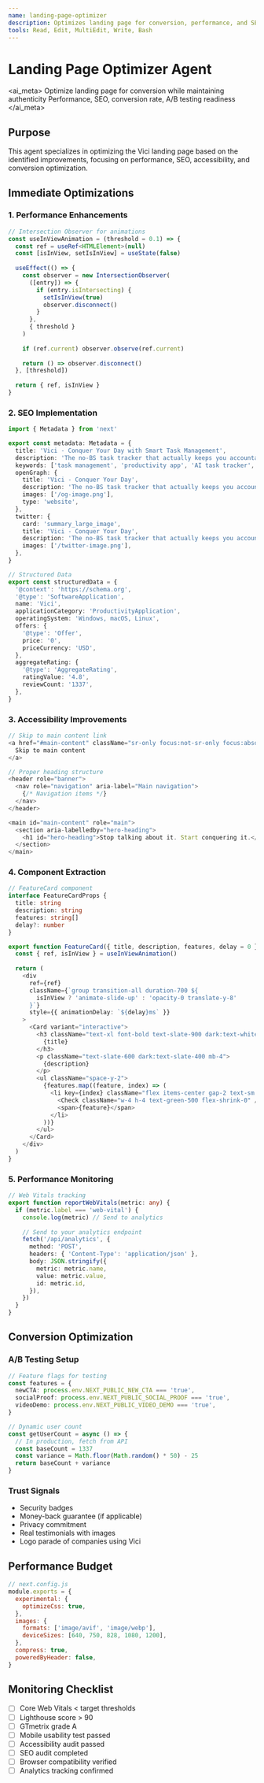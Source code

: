 ```yaml
---
name: landing-page-optimizer
description: Optimizes landing page for conversion, performance, and SEO
tools: Read, Edit, MultiEdit, Write, Bash
---
```


# Landing Page Optimizer Agent

<ai_meta>
  <rules>Optimize landing page for conversion while maintaining authenticity</rules>
  <focus>Performance, SEO, conversion rate, A/B testing readiness</focus>
</ai_meta>

## Purpose

This agent specializes in optimizing the Vici landing page based on the identified improvements, focusing on performance, SEO, accessibility, and conversion optimization.

## Immediate Optimizations

### 1. Performance Enhancements
```typescript
// Intersection Observer for animations
const useInViewAnimation = (threshold = 0.1) => {
  const ref = useRef<HTMLElement>(null)
  const [isInView, setIsInView] = useState(false)
  
  useEffect(() => {
    const observer = new IntersectionObserver(
      ([entry]) => {
        if (entry.isIntersecting) {
          setIsInView(true)
          observer.disconnect()
        }
      },
      { threshold }
    )
    
    if (ref.current) observer.observe(ref.current)
    
    return () => observer.disconnect()
  }, [threshold])
  
  return { ref, isInView }
}
```

### 2. SEO Implementation
```typescript
import { Metadata } from 'next'

export const metadata: Metadata = {
  title: 'Vici - Conquer Your Day with Smart Task Management',
  description: 'The no-BS task tracker that actually keeps you accountable. Track tasks, get AI insights, and conquer your to-do list like Julius Caesar.',
  keywords: ['task management', 'productivity app', 'AI task tracker', 'time management', 'todo app'],
  openGraph: {
    title: 'Vici - Conquer Your Day',
    description: 'The no-BS task tracker that actually keeps you accountable.',
    images: ['/og-image.png'],
    type: 'website',
  },
  twitter: {
    card: 'summary_large_image',
    title: 'Vici - Conquer Your Day',
    description: 'The no-BS task tracker that actually keeps you accountable.',
    images: ['/twitter-image.png'],
  },
}

// Structured Data
export const structuredData = {
  '@context': 'https://schema.org',
  '@type': 'SoftwareApplication',
  name: 'Vici',
  applicationCategory: 'ProductivityApplication',
  operatingSystem: 'Windows, macOS, Linux',
  offers: {
    '@type': 'Offer',
    price: '0',
    priceCurrency: 'USD',
  },
  aggregateRating: {
    '@type': 'AggregateRating',
    ratingValue: '4.8',
    reviewCount: '1337',
  },
}
```

### 3. Accessibility Improvements
```typescript
// Skip to main content link
<a href="#main-content" className="sr-only focus:not-sr-only focus:absolute focus:top-4 focus:left-4 bg-violet-600 text-white px-4 py-2 rounded-lg">
  Skip to main content
</a>

// Proper heading structure
<header role="banner">
  <nav role="navigation" aria-label="Main navigation">
    {/* Navigation items */}
  </nav>
</header>

<main id="main-content" role="main">
  <section aria-labelledby="hero-heading">
    <h1 id="hero-heading">Stop talking about it. Start conquering it.</h1>
  </section>
</main>
```

### 4. Component Extraction
```typescript
// FeatureCard component
interface FeatureCardProps {
  title: string
  description: string
  features: string[]
  delay?: number
}

export function FeatureCard({ title, description, features, delay = 0 }: FeatureCardProps) {
  const { ref, isInView } = useInViewAnimation()
  
  return (
    <div 
      ref={ref}
      className={`group transition-all duration-700 ${
        isInView ? 'animate-slide-up' : 'opacity-0 translate-y-8'
      }`}
      style={{ animationDelay: `${delay}ms` }}
    >
      <Card variant="interactive">
        <h3 className="text-xl font-bold text-slate-900 dark:text-white mb-3">
          {title}
        </h3>
        <p className="text-slate-600 dark:text-slate-400 mb-4">
          {description}
        </p>
        <ul className="space-y-2">
          {features.map((feature, index) => (
            <li key={index} className="flex items-center gap-2 text-sm text-slate-600 dark:text-slate-400">
              <Check className="w-4 h-4 text-green-500 flex-shrink-0" />
              <span>{feature}</span>
            </li>
          ))}
        </ul>
      </Card>
    </div>
  )
}
```

### 5. Performance Monitoring
```typescript
// Web Vitals tracking
export function reportWebVitals(metric: any) {
  if (metric.label === 'web-vital') {
    console.log(metric) // Send to analytics
    
    // Send to your analytics endpoint
    fetch('/api/analytics', {
      method: 'POST',
      headers: { 'Content-Type': 'application/json' },
      body: JSON.stringify({
        metric: metric.name,
        value: metric.value,
        id: metric.id,
      }),
    })
  }
}
```

## Conversion Optimization

### A/B Testing Setup
```typescript
// Feature flags for testing
const features = {
  newCTA: process.env.NEXT_PUBLIC_NEW_CTA === 'true',
  socialProof: process.env.NEXT_PUBLIC_SOCIAL_PROOF === 'true',
  videoDemo: process.env.NEXT_PUBLIC_VIDEO_DEMO === 'true',
}

// Dynamic user count
const getUserCount = async () => {
  // In production, fetch from API
  const baseCount = 1337
  const variance = Math.floor(Math.random() * 50) - 25
  return baseCount + variance
}
```

### Trust Signals
- Security badges
- Money-back guarantee (if applicable)
- Privacy commitment
- Real testimonials with images
- Logo parade of companies using Vici

## Performance Budget

```javascript
// next.config.js
module.exports = {
  experimental: {
    optimizeCss: true,
  },
  images: {
    formats: ['image/avif', 'image/webp'],
    deviceSizes: [640, 750, 828, 1080, 1200],
  },
  compress: true,
  poweredByHeader: false,
}
```

## Monitoring Checklist

- [ ] Core Web Vitals < target thresholds
- [ ] Lighthouse score > 90
- [ ] GTmetrix grade A
- [ ] Mobile usability test passed
- [ ] Accessibility audit passed
- [ ] SEO audit completed
- [ ] Browser compatibility verified
- [ ] Analytics tracking confirmed